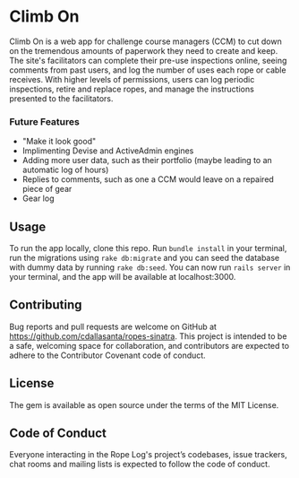 # Climb On

Climb On is a web app for challenge course managers (CCM) to cut down on the tremendous amounts of paperwork they need to create and keep. The site's facilitators can complete their pre-use inspections online, seeing comments from past users, and log the number of uses each rope or cable receives. With higher levels of permissions, users can log periodic inspections, retire and replace ropes, and manage the instructions presented to the facilitators.

### Future Features
- "Make it look good"
- Implimenting Devise and ActiveAdmin engines
- Adding more user data, such as their portfolio (maybe leading to an automatic log of hours)
- Replies to comments, such as one a CCM would leave on a repaired piece of gear
- Gear log


## Usage
To run the app locally, clone this repo. Run `bundle install` in your terminal, run the migrations using `rake db:migrate` and you can seed the database with dummy data by running `rake db:seed`. You can now run `rails server` in your terminal, and the app will be available at localhost:3000.

## Contributing
Bug reports and pull requests are welcome on GitHub at https://github.com/cdallasanta/ropes-sinatra. This project is intended to be a safe, welcoming space for collaboration, and contributors are expected to adhere to the Contributor Covenant code of conduct.

## License
The gem is available as open source under the terms of the MIT License.

## Code of Conduct
Everyone interacting in the Rope Log's project’s codebases, issue trackers, chat rooms and mailing lists is expected to follow the code of conduct.
